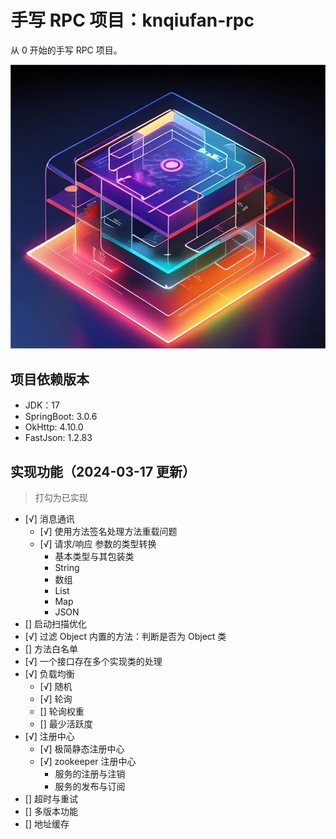 # 手写 RPC 项目：knqiufan-rpc

从 0 开始的手写 RPC 项目。

![image](RPC.png)

## 项目依赖版本

* JDK：17
* SpringBoot: 3.0.6
* OkHttp: 4.10.0
* FastJson: 1.2.83

## 实现功能（2024-03-17 更新）
> 打勾为已实现
* [√] 消息通讯
  * [√] 使用方法签名处理方法重载问题
  * [√] 请求/响应 参数的类型转换
    * 基本类型与其包装类
    * String
    * 数组
    * List
    * Map
    * JSON
* [] 启动扫描优化
* [√] 过滤 Object 内置的方法：判断是否为 Object 类
* [] 方法白名单
* [√] 一个接口存在多个实现类的处理
* [√] 负载均衡
  * [√] 随机
  * [√] 轮询
  * [] 轮询权重
  * [] 最少活跃度
* [√] 注册中心
  * [√] 极简静态注册中心
  * [√] zookeeper 注册中心
    * 服务的注册与注销
    * 服务的发布与订阅
* [] 超时与重试
* [] 多版本功能
* [] 地址缓存